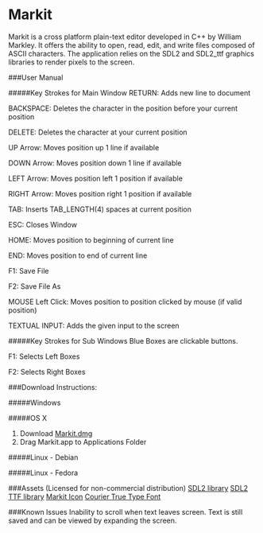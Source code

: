 # Markit

Markit is a cross platform plain-text editor developed in C++ by William Markley.  It offers the ability to open, read, edit, and write files composed of ASCII characters.  The application relies on the SDL2 and SDL2_ttf graphics libraries to render pixels to the screen.


###User Manual

#####Key Strokes for Main Window
RETURN:	     Adds new line to document

BACKSPACE:   Deletes the character in the position before your current position

DELETE:      Deletes the character at your current position

UP Arrow:    Moves position up 1 line if available

DOWN Arrow:  Moves position down 1 line if available

LEFT Arrow:  Moves position left 1 position if available

RIGHT Arrow: Moves position right 1 position if available

TAB:         Inserts TAB_LENGTH(4) spaces at current position

ESC:         Closes Window

HOME:        Moves position to beginning of current line

END:         Moves position to end of current line

F1:          Save File

F2:          Save File As

MOUSE Left Click:  Moves position to position clicked by mouse (if valid position)

TEXTUAL INPUT:     Adds the given input to the screen


#####Key Strokes for Sub Windows
Blue Boxes are clickable buttons.

F1:    Selects Left Boxes

F2:    Selects Right Boxes


###Download Instructions:

#####Windows

#####OS X
1. Download [Markit.dmg](http:)
2. Drag Markit.app to Applications Folder

#####Linux - Debian

#####Linux - Fedora



###Assets (Licensed for non-commercial distribution)
[SDL2 library](https://www.libsdl.org/download-2.0.php)
[SDL2 TTF library](https://www.libsdl.org/projects/SDL_ttf/)
[Markit Icon](http://www.iconeasy.com/icon/letter-m-icon/)
[Courier True Type Font](https://github.com/caarlos0/msfonts/blob/master/fonts/cour.ttf)


###Known Issues
Inability to scroll when text leaves screen.  Text is still saved and can be viewed by expanding the screen.


 
